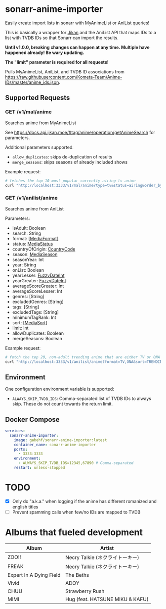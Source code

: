 # sonarr-anime-importer
Easily create import lists in sonarr with MyAnimeList or AniList queries!

This is basically a wrapper for [Jikan](https://jikan.moe) and the AniList API that maps IDs to a list with TVDB IDs so that Sonarr can import the results.

**Until v1.0.0, breaking changes can happen at any time. Multiple have happened already! Be wary updating.**

**The "limit" parameter is required for all requests!**

Pulls MyAnimeList, AniList, and TVDB ID associations from https://raw.githubusercontent.com/Kometa-Team/Anime-IDs/master/anime_ids.json.

## Supported Requests
### GET /v1/mal/anime
Searches anime from MyAnimeList

See https://docs.api.jikan.moe/#tag/anime/operation/getAnimeSearch for parameters.

Additional parameters supported:
- `allow_duplicates`: skips de-duplication of results
- `merge_seasons`: skips seasons of already included shows

Example request:
```bash
# fetches the top 10 most popular currently airing tv anime
curl "http://localhost:3333/v1/mal/anime?type=tv&status=airing&order_by=popularity&sort=asc&limit=10"
```
### GET /v1/anilist/anime
Searches anime from AniList

Parameters:
- isAdult: Boolean
- search: String
- format: [[MediaFormat]](https://studio.apollographql.com/sandbox/schema/reference/enums/MediaFormat)
- status: [MediaStatus](https://studio.apollographql.com/sandbox/schema/reference/enums/MediaStatus)
- countryOfOrigin: [CountryCode](https://studio.apollographql.com/sandbox/schema/reference/scalars/CountryCode)
- season: [MediaSeason](https://studio.apollographql.com/sandbox/schema/reference/enums/MediaSeason)
- seasonYear: Int
- year: String
- onList: Boolean
- yearLesser: [FuzzyDateInt](https://studio.apollographql.com/sandbox/schema/reference/scalars/FuzzyDateInt)
- yearGreater: [FuzzyDateInt](https://studio.apollographql.com/sandbox/schema/reference/scalars/FuzzyDateInt)
- averageScoreGreater: Int
- averageScoreLesser: Int
- genres: [String]
- excludedGenres: [String]
- tags: [String]
- excludedTags: [String]
- minimumTagRank: Int
- sort: [[MediaSort]](https://studio.apollographql.com/sandbox/schema/reference/enums/MediaSort)
- limit: Int
- allowDuplicates: Boolean
- mergeSeasons: Boolean

Example request:
```bash
# fetch the top 20, non-adult trending anime that are either TV or ONA and are made in Japan after 2020
curl "http://localhost:3333/v1/anilist/anime?format=TV,ONA&sort=TRENDING_DESC&isAdult=false&countryOfOrigin=JP&yearGreater=20200000&limit=20"
```

## Environment
One configuration environment variable is supported:
- `ALWAYS_SKIP_TVDB_IDS`: Comma-separated list of TVDB IDs to always skip. These do not count towards the return limit.

## Docker Compose
```yaml
services:
  sonarr-anime-importer:
    image: gabehf/sonarr-anime-importer:latest
    container_name: sonarr-anime-importer
    ports:
      - 3333:3333
    environment:
      - ALWAYS_SKIP_TVDB_IDS=12345,67890 # Comma-separated
    restart: unless-stopped

```

# TODO
- [x] Only do "a.k.a." when logging if the anime has different romanized and english titles
- [ ] Prevent spamming calls when few/no IDs are mapped to TVDB

# Albums that fueled development
| Album                   | Artist                          |
|-------------------------|---------------------------------|
| ZOO!!                   | Necry Talkie (ネクライトーキー)    |
| FREAK                   | Necry Talkie (ネクライトーキー)    |
| Expert In A Dying Field | The Beths                       |
| Vivid                   | ADOY                            |
| CHUU                    | Strawberry Rush                 |
| MIMI                    | Hug (feat. HATSUNE MIKU & KAFU) |
